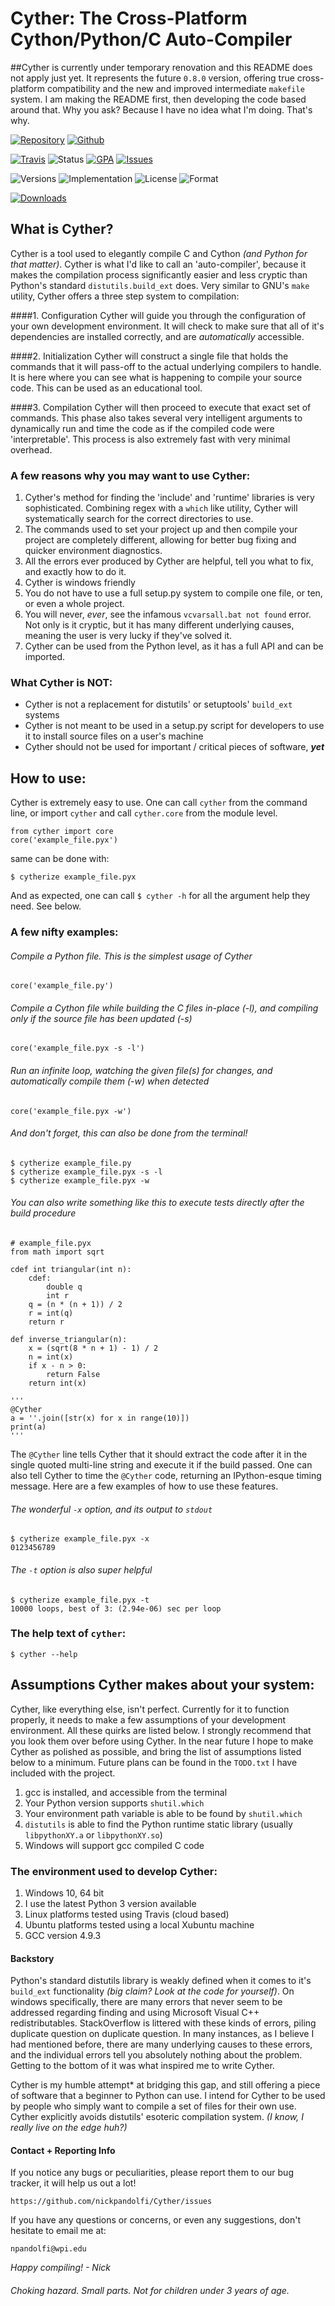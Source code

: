 # Cyther: The Cross-Platform Cython/Python/C Auto-Compiler

##Cyther is currently under temporary renovation and this README does not apply just yet. It represents the future `0.8.0` version, offering true cross-platform compatibility and the new and improved intermediate `makefile` system. I am making the README first, then developing the code based around that. Why you ask? Because I have no idea what I'm doing. That's why.

[![Repository](https://badge.fury.io/py/cyther.svg)](https://pypi.python.org/pypi/Cyther)
[![Github](https://img.shields.io/github/stars/nickpandolfi/cyther.svg?style=social&label=Star)](https://github.com/nickpandolfi/Cyther)

[![Travis](https://secure.travis-ci.org/nickpandolfi/Cyther.png)](https://travis-ci.org/nickpandolfi/Cyther)
![Status](https://img.shields.io/badge/Status-Alpha-orange.svg?style=flat)
[![GPA](https://img.shields.io/codeclimate/github/nickpandolfi/Cyther.svg)](https://codeclimate.com/github/nickpandolfi/Cyther)
[![Issues](https://img.shields.io/codeclimate/issues/github/nickpandolfi/Cyther.svg)](https://codeclimate.com/github/nickpandolfi/Cyther/issues)

![Versions](https://img.shields.io/pypi/pyversions/cyther.svg?maxAge=2592000)
![Implementation](https://img.shields.io/pypi/implementation/cyther.svg?maxAge=2592000)
![License](https://img.shields.io/pypi/l/cyther.svg?maxAge=2592000)
![Format](https://img.shields.io/pypi/format/cyther.svg?maxAge=2592000)

[![Downloads](https://img.shields.io/github/downloads/nickpandolfi/Cyther/total.svg)](https://github.com/nickpandolfi/Cyther/releases)



## What is Cyther?

Cyther is a tool used to elegantly compile C and Cython *(and Python for that matter)*. Cyther is what I'd like to call an 'auto-compiler', because it makes the compilation process significantly easier and less cryptic than Python's standard `distutils.build_ext` does. Very similar to GNU's `make` utility, Cyther offers a three step system to compilation:

####1. Configuration
Cyther will guide you through the configuration of your own development environment. It will check to make sure that all of it's dependencies are installed correctly, and are *automatically* accessible.

####2. Initialization
Cyther will construct a single file that holds the commands that it will pass-off to the actual underlying compilers to handle. It is here where you can see what is happening to compile your source code. This can be used as an educational tool.

####3. Compilation
Cyther will then proceed to execute that exact set of commands. This phase also takes several very intelligent arguments to dynamically run and time the code as if the compiled code were 'interpretable'. This process is also extremely fast with very minimal overhead.



### A few reasons why you may want to use Cyther:

>
1. Cyther's method for finding the 'include' and 'runtime' libraries is very sophisticated. Combining regex with a `which` like utility, Cyther will systematically search for the correct directories to use.
2. The commands used to set your project up and then compile your project are completely different, allowing for better bug fixing and quicker environment diagnostics.
3. All the errors ever produced by Cyther are helpful, tell you what to fix, and exactly how to do it.
4. Cyther is windows friendly
5. You do not have to use a full setup.py system to compile one file, or ten, or even a whole project.
6. You will never, *ever*, see the infamous `vcvarsall.bat not found` error. Not only is it cryptic, but it has many different underlying causes, meaning the user is very lucky if they've solved it.
7. Cyther can be used from the Python level, as it has a full API and can be imported.



### What Cyther is NOT:

>
* Cyther is not a replacement for distutils' or setuptools' `build_ext` systems
* Cyther is not meant to be used in a setup.py script for developers to use it to install source files on a user's machine
* Cyther should not be used for important / critical pieces of software, ***yet***



## How to use:

Cyther is extremely easy to use. One can call ``cyther`` from the command line, or import `cyther` and
call `cyther.core` from the module level.

    from cyther import core
    core('example_file.pyx')

same can be done with:

    $ cytherize example_file.pyx

And as expected, one can call `$ cyther -h` for all the argument help they need. See below.



### A few nifty examples:

###### Compile a Python file. This is the simplest usage of Cyther

    core('example_file.py')

###### Compile a Cython file while building the C files in-place (-l), and compiling only if the source file has been updated (-s)

    core('example_file.pyx -s -l')

###### Run an infinite loop, watching the given file(s) for changes, and automatically compile them (-w) when detected

    core('example_file.pyx -w')

###### And don't forget, this can also be done from the terminal!

	$ cytherize example_file.py
	$ cytherize example_file.pyx -s -l
	$ cytherize example_file.pyx -w

###### You can also write something like this to execute tests directly after the build procedure

	# example_file.pyx
	from math import sqrt

	cdef int triangular(int n):
	    cdef:
	        double q
	        int r
	    q = (n * (n + 1)) / 2
	    r = int(q)
	    return r

	def inverse_triangular(n):
	    x = (sqrt(8 * n + 1) - 1) / 2
	    n = int(x)
	    if x - n > 0:
	        return False
	    return int(x)

	'''
	@Cyther
	a = ''.join([str(x) for x in range(10)])
	print(a)
	'''

The `@Cyther` line tells Cyther that it should extract the code after it in the single quoted multi-line string and execute it if the build passed. One can also tell Cyther to time the `@Cyther` code, returning an IPython-esque timing message. Here are a few examples of how to use these features.

###### The wonderful `-x` option, and its output to `stdout`

	$ cytherize example_file.pyx -x
	0123456789

###### The `-t` option is also super helpful

	$ cytherize example_file.pyx -t
	10000 loops, best of 3: (2.94e-06) sec per loop



### The help text of `cyther`:

    $ cyther --help



## Assumptions Cyther makes about your system:

Cyther, like everything else, isn't perfect. Currently for it to function properly, it needs to make a few assumptions of your development environment. All these quirks are listed
below. I strongly recommend that you look them over before using Cyther. In the
near future I hope to make Cyther as polished as possible, and bring the list of assumptions listed below
to a minimum. Future plans can be found in the `TODO.txt` I have included with the project.

>
1. gcc is installed, and accessible from the terminal
2. Your Python version supports `shutil.which`
3. Your environment path variable is able to be found by `shutil.which`
4. `distutils` is able to find the Python runtime static library (usually `libpythonXY.a` or `libpythonXY.so`)
5. Windows will support gcc compiled C code



### The environment used to develop Cyther:
>
1. Windows 10, 64 bit
2. I use the latest Python 3 version available
3. Linux platforms tested using Travis (cloud based)
4. Ubuntu platforms tested using a local Xubuntu machine
5. GCC version 4.9.3

#### Backstory
Python's standard distutils library is weakly defined when it comes to it's `build_ext` functionality *(big claim? Look at the code for yourself)*. On windows specifically, there are many errors that never seem to be addressed regarding finding and using Microsoft Visual C++ redistributables. StackOverflow is littered with these kinds of errors, piling duplicate question on duplicate question. In many instances, as I believe I had mentioned before, there are many underlying causes to these errors, and the individual errors tell you absolutely nothing about the problem. Getting to the bottom of it was what inspired me to write Cyther.

Cyther is my humble attempt* at bridging this gap, and still offering a piece of software that a beginner to Python can use. I intend for Cyther to be used by people who simply want to compile a set of files for their own use. Cyther explicitly avoids distutils' esoteric compilation system. *(I know, I really live on the edge huh?)*

#### Contact + Reporting Info

If you notice any bugs or peculiarities, please report them to our bug tracker, it will
help us out a lot!

    https://github.com/nickpandolfi/Cyther/issues

If you have any questions or concerns, or even any suggestions, don't hesitate to email me at:

    npandolfi@wpi.edu

*Happy compiling! - Nick*

###### *Choking hazard. Small parts. Not for children under 3 years of age.*
